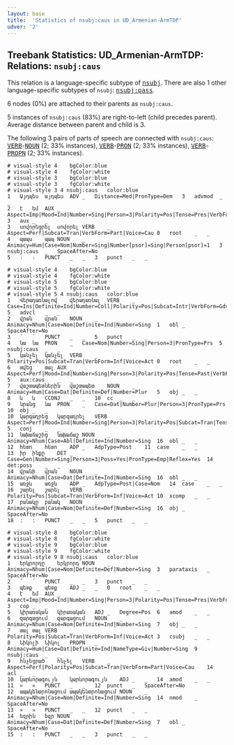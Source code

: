 ```yaml
---
layout: base
title:  'Statistics of nsubj:caus in UD_Armenian-ArmTDP'
udver: '2'
---
```


## Treebank Statistics: UD_Armenian-ArmTDP: Relations: `nsubj:caus`

This relation is a language-specific subtype of <tt><a href="hy_armtdp-dep-nsubj.html">nsubj</a></tt>.
There are also 1 other language-specific subtypes of `nsubj`: <tt><a href="hy_armtdp-dep-nsubj-pass.html">nsubj:pass</a></tt>.

6 nodes (0%) are attached to their parents as `nsubj:caus`.

5 instances of `nsubj:caus` (83%) are right-to-left (child precedes parent).
Average distance between parent and child is 3.

The following 3 pairs of parts of speech are connected with `nsubj:caus`: <tt><a href="hy_armtdp-pos-VERB.html">VERB</a></tt>-<tt><a href="hy_armtdp-pos-NOUN.html">NOUN</a></tt> (2; 33% instances), <tt><a href="hy_armtdp-pos-VERB.html">VERB</a></tt>-<tt><a href="hy_armtdp-pos-PRON.html">PRON</a></tt> (2; 33% instances), <tt><a href="hy_armtdp-pos-VERB.html">VERB</a></tt>-<tt><a href="hy_armtdp-pos-PROPN.html">PROPN</a></tt> (2; 33% instances).


~~~ conllu
# visual-style 4	bgColor:blue
# visual-style 4	fgColor:white
# visual-style 3	bgColor:blue
# visual-style 3	fgColor:white
# visual-style 3 4 nsubj:caus	color:blue
1	Այդպես	այդպես	ADV	_	Distance=Med|PronType=Dem	3	advmod	_	_
2	է	եմ	AUX	_	Aspect=Imp|Mood=Ind|Number=Sing|Person=3|Polarity=Pos|Tense=Pres|VerbForm=Fin	3	aux	_	_
3	սովորեցրել	սովորել	VERB	_	Aspect=Perf|Subcat=Tran|VerbForm=Part|Voice=Cau	0	root	_	_
4	պապս	պապ	NOUN	_	Animacy=Hum|Case=Nom|Number=Sing|Number[psor]=Sing|Person[psor]=1	3	nsubj:caus	_	SpaceAfter=No
5	։	։	PUNCT	_	_	3	punct	_	_

~~~


~~~ conllu
# visual-style 4	bgColor:blue
# visual-style 4	fgColor:white
# visual-style 5	bgColor:blue
# visual-style 5	fgColor:white
# visual-style 5 4 nsubj:caus	color:blue
1	Վերադառնալով	վերադառնալ	VERB	_	Case=Ins|Definite=Ind|Number=Coll|Polarity=Pos|Subcat=Intr|VerbForm=Gdv|Voice=Mid	5	advcl	_	_
2	վրան	վրան	NOUN	_	Animacy=Nhum|Case=Nom|Definite=Ind|Number=Sing	1	obl	_	SpaceAfter=No
3	՝	՝	PUNCT	_	_	5	punct	_	_
4	նա	նա	PRON	_	Case=Nom|Number=Sing|Person=3|PronType=Prs	5	nsubj:caus	_	_
5	կանչել	կանչել	VERB	_	Polarity=Pos|Subcat=Tran|VerbForm=Inf|Voice=Act	0	root	_	_
6	տվեց	տալ	AUX	_	Aspect=Perf|Mood=Ind|Number=Sing|Person=3|Polarity=Pos|Tense=Past|VerbForm=Fin	5	aux:caus	_	_
7	վաշտապետներին	վաշտապետ	NOUN	_	Animacy=Hum|Case=Dat|Definite=Def|Number=Plur	5	obj	_	_
8	և	և	CCONJ	_	_	10	cc	_	_
9	նրանց	նա	PRON	_	Case=Dat|Number=Plur|Person=3|PronType=Prs	10	obj	_	_
10	կարգադրեց	կարգադրել	VERB	_	Aspect=Perf|Mood=Ind|Number=Sing|Person=3|Polarity=Pos|Subcat=Tran|Tense=Past|VerbForm=Fin|Voice=Act	5	conj	_	_
11	նախաճաշից	նախաճաշ	NOUN	_	Animacy=Nhum|Case=Abl|Definite=Ind|Number=Sing	16	obl	_	_
12	հետո	հետո	ADP	_	AdpType=Post	11	case	_	_
13	իր	ինքը	DET	_	Case=Gen|Number=Sing|Person=3|Poss=Yes|PronType=Emp|Reflex=Yes	14	det:poss	_	_
14	վրանի	վրան	NOUN	_	Animacy=Nhum|Case=Dat|Definite=Ind|Number=Sing	16	obl	_	_
15	առջև	առջև	ADP	_	AdpType=Post|Case=Nom	14	case	_	_
16	շարել	շարել	VERB	_	Polarity=Pos|Subcat=Tran|VerbForm=Inf|Voice=Act	10	xcomp	_	_
17	բանակը	բանակ	NOUN	_	Animacy=Nhum|Case=Nom|Definite=Def|Number=Sing	16	obj	_	SpaceAfter=No
18	:	:	PUNCT	_	_	5	punct	_	_

~~~


~~~ conllu
# visual-style 8	bgColor:blue
# visual-style 8	fgColor:white
# visual-style 9	bgColor:blue
# visual-style 9	fgColor:white
# visual-style 9 8 nsubj:caus	color:blue
1	Երկրորդը	երկրորդ	NOUN	_	Animacy=Nhum|Case=Nom|Definite=Def|Number=Sing	3	parataxis	_	SpaceAfter=No
2	՝	՝	PUNCT	_	_	3	punct	_	_
3	պետք	պետք	ADJ	_	_	0	root	_	_
4	է	եմ	AUX	_	Aspect=Imp|Mood=Ind|Number=Sing|Person=3|Polarity=Pos|Tense=Pres|VerbForm=Fin	3	cop	_	_
5	կիրառական	կիրառական	ADJ	_	Degree=Pos	6	amod	_	_
6	զարգացում	զարգացում	NOUN	_	Animacy=Nhum|Case=Nom|Definite=Ind|Number=Sing	7	obj	_	_
7	տալ	տալ	VERB	_	Polarity=Pos|Subcat=Tran|VerbForm=Inf|Voice=Act	3	csubj	_	_
8	Նիկոլի	Նիկոլ	PROPN	_	Animacy=Hum|Case=Dat|Definite=Ind|NameType=Giv|Number=Sing	9	nsubj:caus	_	_
9	հնչեցրած	հնչել	VERB	_	Aspect=Perf|Polarity=Pos|Subcat=Tran|VerbForm=Part|Voice=Cau	14	acl	_	_
10	կարևորագույն	կարևորագույն	ADJ	_	_	14	amod	_	_
11	«	«	PUNCT	_	_	12	punct	_	SpaceAfter=No
12	ապակենտրոնացում	ապակենտրոնացում	NOUN	_	Animacy=Nhum|Case=Nom|Definite=Ind|Number=Sing	14	nmod	_	SpaceAfter=No
13	»	»	PUNCT	_	_	12	punct	_	_
14	եզրին	եզր	NOUN	_	Animacy=Nhum|Case=Dat|Definite=Def|Number=Sing	7	obl	_	SpaceAfter=No
15	:	:	PUNCT	_	_	3	punct	_	_

~~~


